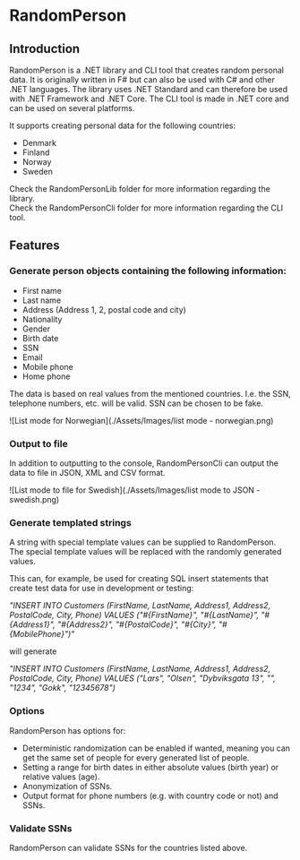 ﻿# RandomPerson

## Introduction

RandomPerson is a .NET library and CLI tool that creates random personal data. It is originally
written in F# but can also be used with C# and other .NET languages. The library uses .NET Standard and can
therefore be used with .NET Framework and .NET Core. The CLI tool is made in .NET core and can be used on
several platforms.

It supports creating personal data for the following countries:

- Denmark
- Finland
- Norway
- Sweden

Check the RandomPersonLib folder for more information regarding the library. <br />
Check the RandomPersonCli folder for more information regarding the CLI tool.

## Features

### Generate person objects containing the following information:

* First name
* Last name
* Address (Address 1, 2, postal code and city)
* Nationality
* Gender
* Birth date
* SSN
* Email
* Mobile phone
* Home phone

The data is based on real values from the mentioned countries. I.e. the SSN, telephone numbers, etc.
will be valid. SSN can be chosen to be fake.

![List mode for Norwegian](./Assets/Images/list mode - norwegian.png)

### Output to file

In addition to outputting to the console, RandomPersonCli can output the data to file in JSON, XML and CSV format.

![List mode to file for Swedish](./Assets/Images/list mode to JSON - swedish.png)

### Generate templated strings

A string with special template values can be supplied to RandomPerson. The special template values will be replaced
with the randomly generated values.

This can, for example, be used for creating SQL insert statements that create test data for use in development
or testing:

*"INSERT INTO Customers (FirstName, LastName, Address1, Address2, PostalCode, City, Phone) VALUES
(\"#{FirstName}\", \"#{LastName}\", \"#{Address1}\", \"#{Address2}\", \"#{PostalCode}\", \"#{City}\", \"#{MobilePhone}\")"*

will generate

*"INSERT INTO Customers (FirstName, LastName, Address1, Address2, PostalCode, City, Phone) VALUES
("Lars", "Olsen", "Dybviksgata 13", "", "1234", "Gokk", "12345678")*

### Options

RandomPerson has options for:

- Deterministic randomization can be enabled if wanted, meaning you can get the same set of people for every
  generated list of people.
- Setting a range for birth dates in either absolute values (birth year) or relative values (age).
- Anonymization of SSNs.
- Output format for phone numbers (e.g. with country code or not) and SSNs.
  
### Validate SSNs

RandomPerson can validate SSNs for the countries listed above.
